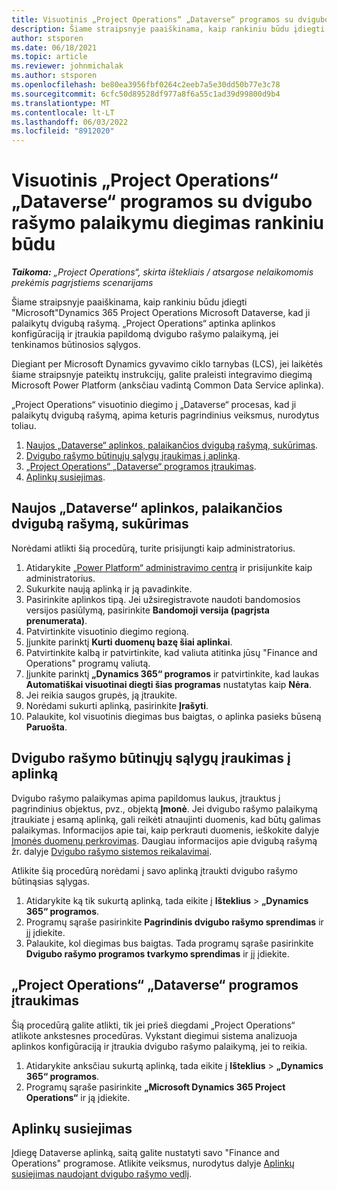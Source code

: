 ```yaml
---
title: Visuotinis „Project Operations“ „Dataverse“ programos su dvigubo rašymo palaikymu diegimas rankiniu būdu
description: Šiame straipsnyje paaiškinama, kaip rankiniu būdu įdiegti "Project Operations Dataverse " programą, kad ji palaikytų dvigubą rašymą.
author: stsporen
ms.date: 06/18/2021
ms.topic: article
ms.reviewer: johnmichalak
ms.author: stsporen
ms.openlocfilehash: be80ea3956fbf0264c2eeb7a5e30dd50b77e3c78
ms.sourcegitcommit: 6cfc50d89528df977a8f6a55c1ad39d99800d9b4
ms.translationtype: MT
ms.contentlocale: lt-LT
ms.lasthandoff: 06/03/2022
ms.locfileid: "8912020"
---
```

# <a name="manually-deploy-the-project-operations-dataverse-app-with-dual-write-support"></a>Visuotinis „Project Operations“ „Dataverse“ programos su dvigubo rašymo palaikymu diegimas rankiniu būdu

_**Taikoma:** „Project Operations“, skirta ištekliais / atsargose nelaikomomis prekėmis pagrįstiems scenarijams_

Šiame straipsnyje paaiškinama, kaip rankiniu būdu įdiegti "Microsoft"Dynamics 365 Project Operations Microsoft Dataverse, kad ji palaikytų dvigubą rašymą. „Project Operations“ aptinka aplinkos konfigūraciją ir įtraukia papildomą dvigubo rašymo palaikymą, jei tenkinamos būtinosios sąlygos.

Diegiant per Microsoft Dynamics gyvavimo ciklo tarnybas (LCS), jei laikėtės šiame straipsnyje pateiktų instrukcijų, galite praleisti integravimo diegimą Microsoft Power Platform (anksčiau vadintą Common Data Service aplinka).

„Project Operations“ visuotinio diegimo į „Dataverse“ procesas, kad ji palaikytų dvigubą rašymą, apima keturis pagrindinius veiksmus, nurodytus toliau.

1. [Naujos „Dataverse“ aplinkos, palaikančios dvigubą rašymą, sukūrimas](#create).
2. [Dvigubo rašymo būtinųjų sąlygų įraukimas į aplinką](#prerequisites).
3. [„Project Operations“ „Dataverse“ programos įtraukimas](#dataverse).
4. [Aplinkų susiejimas](#link).

## <a name="create-a-new-environment-in-dataverse-that-supports-dual-write"></a><a name="create"></a>Naujos „Dataverse“ aplinkos, palaikančios dvigubą rašymą, sukūrimas

Norėdami atlikti šią procedūrą, turite prisijungti kaip administratorius.

1. Atidarykite [„Power Platform“ administravimo centrą](https://admin.powerplatform.com) ir prisijunkite kaip administratorius.
2. Sukurkite naują aplinką ir ją pavadinkite.
3. Pasirinkite aplinkos tipą. Jei užsiregistravote naudoti bandomosios versijos pasiūlymą, pasirinkite **Bandomoji versija (pagrįsta prenumerata)**.
4. Patvirtinkite visuotinio diegimo regioną.
5. Įjunkite parinktį **Kurti duomenų bazę šiai aplinkai**. 
6. Patvirtinkite kalbą ir patvirtinkite, kad valiuta atitinka jūsų "Finance and Operations" programų valiutą.
7. Įjunkite parinktį **„Dynamics 365“ programos** ir patvirtinkite, kad laukas **Automatiškai visuotinai diegti šias programas** nustatytas kaip **Nėra**.
8. Jei reikia saugos grupės, ją įtraukite.
9. Norėdami sukurti aplinką, pasirinkite **Įrašyti**.
10. Palaukite, kol visuotinis diegimas bus baigtas, o aplinka pasieks būseną **Paruošta**.

## <a name="add-dual-write-prerequisites-to-the-environment"></a><a name="prerequisites"></a>Dvigubo rašymo būtinųjų sąlygų įraukimas į aplinką

Dvigubo rašymo palaikymas apima papildomus laukus, įtrauktus į pagrindinius objektus, pvz., objektą **Įmonė**. Jei dvigubo rašymo palaikymą įtraukiate į esamą aplinką, gali reikėti atnaujinti duomenis, kad būtų galimas palaikymas. Informacijos apie tai, kaip perkrauti duomenis, ieškokite dalyje [Įmonės duomenų perkrovimas](/dynamics365/fin-ops-core/dev-itpro/data-entities/dual-write/bootstrap-company-data). Daugiau informacijos apie dvigubą rašymą žr. dalyje [Dvigubo rašymo sistemos reikalavimai](/dynamics365/fin-ops-core/dev-itpro/data-entities/dual-write/dual-write-system-req).

Atlikite šią procedūrą norėdami į savo aplinką įtraukti dvigubo rašymo būtinąsias sąlygas.

1. Atidarykite ką tik sukurtą aplinką, tada eikite į **Išteklius** \> **„Dynamics 365“ programos**.
2. Programų sąraše pasirinkite **Pagrindinis dvigubo rašymo sprendimas** ir jį įdiekite.
3. Palaukite, kol diegimas bus baigtas. Tada programų sąraše pasirinkite **Dvigubo rašymo programos tvarkymo sprendimas** ir jį įdiekite.

## <a name="add-the-project-operations-dataverse-app"></a><a name="dataverse"></a>„Project Operations“ „Dataverse“ programos įtraukimas

Šią procedūrą galite atlikti, tik jei prieš diegdami „Project Operations“ atlikote ankstesnes procedūras. Vykstant diegimui sistema analizuoja aplinkos konfigūraciją ir įtraukia dvigubo rašymo palaikymą, jei to reikia.

1. Atidarykite anksčiau sukurtą aplinką, tada eikite į **Išteklius** \> **„Dynamics 365“ programos**.
2. Programų sąraše pasirinkite **„Microsoft Dynamics 365 Project Operations“** ir ją įdiekite.

## <a name="link-your-environments"></a><a name="link"></a>Aplinkų susiejimas

Įdiegę Dataverse aplinką, saitą galite nustatyti savo "Finance and Operations" programose. Atlikite veiksmus, nurodytus dalyje [Aplinkų susiejimas naudojant dvigubo rašymo vedlį](/dynamics365/fin-ops-core/dev-itpro/data-entities/dual-write/link-your-environment).
